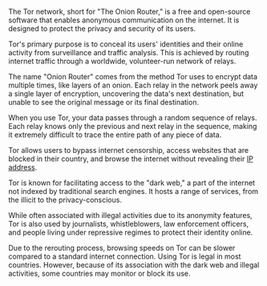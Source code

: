 The Tor network, short for "The Onion Router," is a free and open-source software that enables anonymous communication on the internet. It is designed to protect the privacy and security of its users. 

Tor's primary purpose is to conceal its users' identities and their online activity from surveillance and traffic analysis. This is achieved by routing internet traffic through a worldwide, volunteer-run network of relays.

The name "Onion Router" comes from the method Tor uses to encrypt data multiple times, like layers of an onion. Each relay in the network peels away a single layer of encryption, uncovering the data's next destination, but unable to see the original message or its final destination.

When you use Tor, your data passes through a random sequence of relays. Each relay knows only the previous and next relay in the sequence, making it extremely difficult to trace the entire path of any piece of data.

Tor allows users to bypass internet censorship, access websites that are blocked in their country, and browse the internet without revealing their [IP address]().

Tor is known for facilitating access to the "dark web," a part of the internet not indexed by traditional search engines. It hosts a range of services, from the illicit to the privacy-conscious.

While often associated with illegal activities due to its anonymity features, Tor is also used by journalists, whistleblowers, law enforcement officers, and people living under repressive regimes to protect their identity online.

Due to the rerouting process, browsing speeds on Tor can be slower compared to a standard internet connection. Using Tor is legal in most countries. However, because of its association with the dark web and illegal activities, some countries may monitor or block its use.